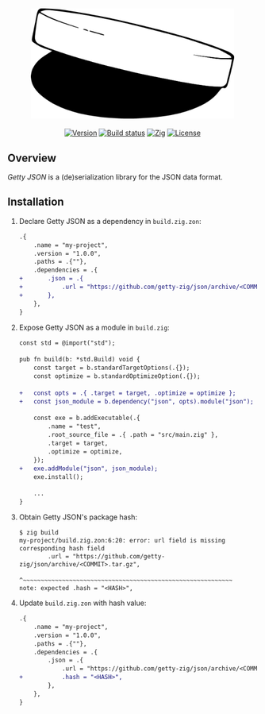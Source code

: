 <br/>

<p align="center">
  <img alt="Getty" src="https://github.com/getty-zig/logo/blob/main/getty-solid.svg" width="410px">
  <br/>
  <br/>
  <a href="https://github.com/getty-zig/json/releases/latest"><img alt="Version" src="https://img.shields.io/github/v/release/getty-zig/json?include_prereleases&label=version"></a>
  <a href="https://github.com/getty-zig/json/actions/workflows/test.yml"><img alt="Build status" src="https://img.shields.io/github/actions/workflow/status/getty-zig/json/test.yml?branch=main" /></a>
  <a href="https://ziglang.org/download"><img alt="Zig" src="https://img.shields.io/badge/zig-master-fd9930.svg"></a>
  <a href="https://github.com/getty-zig/json/blob/main/LICENSE"><img alt="License" src="https://img.shields.io/badge/license-MIT-blue"></a>
</p>

## Overview

_Getty JSON_ is a (de)serialization library for the JSON data format.

## Installation

1. Declare Getty JSON as a dependency in `build.zig.zon`:

    ```diff
    .{
        .name = "my-project",
        .version = "1.0.0",
        .paths = .{""},
        .dependencies = .{
    +       .json = .{
    +           .url = "https://github.com/getty-zig/json/archive/<COMMIT>.tar.gz",
    +       },
        },
    }
    ```

2. Expose Getty JSON as a module in `build.zig`:

    ```diff
    const std = @import("std");

    pub fn build(b: *std.Build) void {
        const target = b.standardTargetOptions(.{});
        const optimize = b.standardOptimizeOption(.{});

    +   const opts = .{ .target = target, .optimize = optimize };
    +   const json_module = b.dependency("json", opts).module("json");

        const exe = b.addExecutable(.{
            .name = "test",
            .root_source_file = .{ .path = "src/main.zig" },
            .target = target,
            .optimize = optimize,
        });
    +   exe.addModule("json", json_module);
        exe.install();

        ...
    }
    ```

3. Obtain Getty JSON's package hash:

    ```
    $ zig build
    my-project/build.zig.zon:6:20: error: url field is missing corresponding hash field
            .url = "https://github.com/getty-zig/json/archive/<COMMIT>.tar.gz",
                   ^~~~~~~~~~~~~~~~~~~~~~~~~~~~~~~~~~~~~~~~~~~~~~~~~~~~~~~~~~~~
    note: expected .hash = "<HASH>",
    ```

4. Update `build.zig.zon` with hash value:

    ```diff
    .{
        .name = "my-project",
        .version = "1.0.0",
        .paths = .{""},
        .dependencies = .{
            .json = .{
                .url = "https://github.com/getty-zig/json/archive/<COMMIT>.tar.gz",
    +           .hash = "<HASH>",
            },
        },
    }
    ```
